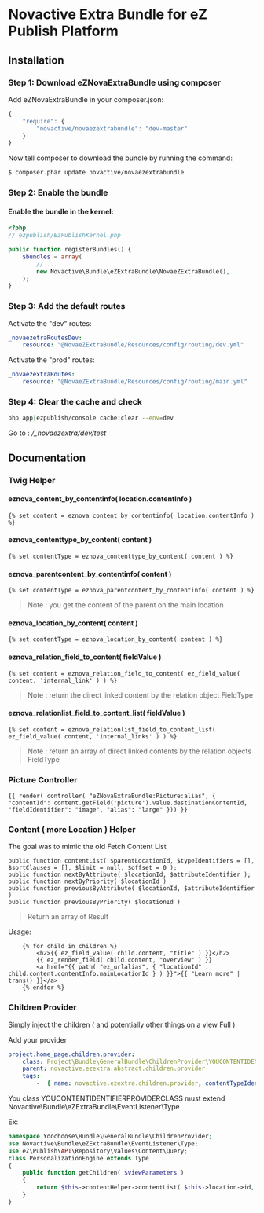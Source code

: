 # Novactive Extra Bundle for eZ Publish Platform

## Installation

### Step 1: Download eZNovaExtraBundle using composer

Add eZNovaExtraBundle in your composer.json: 

``` js
{
    "require": {
        "novactive/novaezextrabundle": "dev-master"
    }
}
```

Now tell composer to download the bundle by running the command:

``` bash
$ composer.phar update novactive/novaezextrabundle
```

### Step 2: Enable the bundle

#### Enable the bundle in the kernel:

``` php
<?php
// ezpublish/EzPublishKernel.php

public function registerBundles() {
    $bundles = array(
        // ...
        new Novactive\Bundle\eZExtraBundle\NovaeZExtraBundle(),
    );
}
```

### Step 3: Add the default routes

Activate the "dev" routes:

``` yml
_novaezetraRoutesDev:
    resource: "@NovaeZExtraBundle/Resources/config/routing/dev.yml"
```

Activate the "prod" routes:

``` yml
_novaezextraRoutes:
    resource: "@NovaeZExtraBundle/Resources/config/routing/main.yml"
```

### Step 4: Clear the cache and check

``` bash
php app|ezpublish/console cache:clear --env=dev
```

Go to : */_novaezextra/dev/test*

## Documentation


### Twig Helper


#### eznova_content_by_contentinfo( location.contentInfo )

``` twig
{% set content = eznova_content_by_contentinfo( location.contentInfo ) %}
```

#### eznova_contenttype_by_content( content )

``` twig
{% set contentType = eznova_contenttype_by_content( content ) %}
```

#### eznova_parentcontent_by_contentinfo( content )

``` twig
{% set contentType = eznova_parentcontent_by_contentinfo( content ) %}
```

> Note : you get the content of the parent on the main location

#### eznova_location_by_content( content )

``` twig
{% set contentType = eznova_location_by_content( content ) %}
```

#### eznova_relation_field_to_content( fieldValue )

``` twig
{% set content = eznova_relation_field_to_content( ez_field_value( content, 'internal_link' ) ) %}
```

> Note : return the direct linked content by the relation object FieldType

#### eznova_relationlist_field_to_content_list( fieldValue )

``` twig
{% set content = eznova_relationlist_field_to_content_list( ez_field_value( content, 'internal_links' ) ) %}
```

> Note : return an array of direct linked contents by the relation objects FieldType

### Picture Controller

``` twig
{{ render( controller( "eZNovaExtraBundle:Picture:alias", { "contentId": content.getField('picture').value.destinationContentId, "fieldIdentifier": "image", "alias": "large" })) }}
```

### Content ( more Location ) Helper

The goal was to mimic the old Fetch Content List

    public function contentList( $parentLocationId, $typeIdentifiers = [], $sortClauses = [], $limit = null, $offset = 0 );
    public function nextByAttribute( $locationId, $attributeIdentifier );
    public function nextByPriority( $locationId )
    public function previousByAttribute( $locationId, $attributeIdentifier )
    public function previousByPriority( $locationId )
    
> Return an array of Result

Usage:

```twig
    {% for child in children %}
        <h2>{{ ez_field_value( child.content, "title" ) }}</h2>
        {{ ez_render_field( child.content, "overview" ) }}
        <a href="{{ path( "ez_urlalias", { "locationId" : child.content.contentInfo.mainLocationId } ) }}">{{ "Learn more" | trans() }}</a>
    {% endfor %}
```

### Children Provider

Simply inject the children ( and potentially other things on a view Full )

Add your provider

```yml
project.home_page.children.provider:
    class: Project\Bundle\GeneralBundle\ChildrenProvider\YOUCONTENTIDENTIFIERPROVIDERCLASS
    parent: novactive.ezextra.abstract.children.provider
    tags:
        -  { name: novactive.ezextra.children.provider, contentTypeIdentifier: YOUCONTENTIDENTIFIER }
```

You class YOUCONTENTIDENTIFIERPROVIDERCLASS must extend Novactive\Bundle\eZExtraBundle\EventListener\Type

Ex:

```php
namespace Yoochoose\Bundle\GeneralBundle\ChildrenProvider;
use Novactive\Bundle\eZExtraBundle\EventListener\Type;
use eZ\Publish\API\Repository\Values\Content\Query;
class PersonalizationEngine extends Type
{
    public function getChildren( $viewParameters )
    {
        return $this->contentHelper->contentList( $this->location->id, [ 'article' ], array( new Query\SortClause\Location\Priority( Query::SORT_ASC ) ), 10);
    }
}
```




